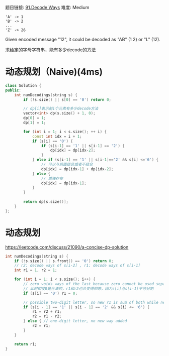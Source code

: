 题目链接: [91.Decode Ways][1]
难度: Medium

```
'A' -> 1
'B' -> 2
...
'Z' -> 26
```

Given encoded message "12", it could be decoded as "AB" (1 2) or "L" (12).

求给定的字母字符串，能有多少decode的方法

# 动态规划（Naive)(4ms)
```cpp
class Solution {
public:
    int numDecodings(string s) {
        if (!s.size() || s[0] == '0') return 0;

        // dp[i]表示前i个元素有多少decode方法
        vector<int> dp(s.size() + 1, 0);
        dp[0] = 1;
        dp[1] = 1;

        for (int i = 1; i < s.size(); ++ i) {
            const int idx = i + 1;
            if (s[i] == '0') {
                if (s[i-1] == '1' || s[i-1] == '2') {
                    dp[idx] = dp[idx-2];
                }
            } else if (s[i-1] == '1' || s[i-1]=='2' && s[i] <='6') {
                // 可以与前面结合或者不结合
                dp[idx] = dp[idx-1] + dp[idx-2];
            } else {
                // 单独存在
                dp[idx] = dp[idx-1];
            }
        }
        
        return dp[s.size()];
    }
};
```

# 动态规划
https://leetcode.com/discuss/21090/a-concise-dp-solution

```cpp
int numDecodings(string s) {
    if (!s.size() || s.front() == '0') return 0;
    // r2: decode ways of s[i-2] , r1: decode ways of s[i-1] 
    int r1 = 1, r2 = 1;

    for (int i = 1; i < s.size(); i++) {
        // zero voids ways of the last because zero cannot be used separately
        // 此时即使0是合法的，r1和r2也会变得相等，因为s[i]与s[i-1]不可分割
        if (s[i] == '0') r1 = 0;

        // possible two-digit letter, so new r1 is sum of both while new r2 is the old r1
        if (s[i - 1] == '1' || s[i - 1] == '2' && s[i] <= '6') {
            r1 = r2 + r1;
            r2 = r1 - r2;
        } else { // one-digit letter, no new way added
            r2 = r1;
        }
    }

    return r1;
}
```

[1]: https://leetcode.com/problems/decode-ways/